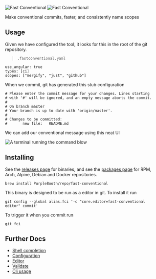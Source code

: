 ![Fast
Conventional](https://raw.githubusercontent.com/PurpleBooth/fast-conventional/main/logo/logo-light.svg#gh-light-mode-only)
![Fast
Conventional](https://raw.githubusercontent.com/PurpleBooth/fast-conventional/main/logo/logo-dark.svg#gh-dark-mode-only)

Make conventional commits, faster, and consistently name scopes

## Usage

Given we have configured the tool, it looks for this in the root of the
git repository.

> `.fastconventional.yaml`

``` yaml,file(path=".fastconventional.yaml")
use_angular: true
types: [ci]
scopes: ["mergify", "just", "github"]
```

When we commit, git has generated this stub configuration

``` text,file(path="commit.txt")
# Please enter the commit message for your changes. Lines starting
# with '#' will be ignored, and an empty message aborts the commit.
#
# On branch master
# Your branch is up to date with 'origin/master'.
#
# Changes to be committed:
#       new file:   README.md
```

We can add our conventional message using this neat UI

![A terminal running the command
blow](demo.gif "A demo of the app running")

## Installing

See the [releases
page](https://codeberg.org/PurpleBooth/fast-conventional/releases/latest)
for binaries, and see the [packages
page](https://codeberg.org/PurpleBooth/fast-conventional/packages) for
RPM, Arch, Alpine, Debian and Docker repositories.

``` shell,skip()
brew install PurpleBooth/repo/fast-conventional
```

This binary is designed to be run as a editor in git. To install it run

``` shell,skip()
git config --global alias.fci '-c "core.editor=fast-conventional editor" commit'
```

To trigger it when you commit run

``` shell,skip()
git fci
```

## Further Docs

- [Shell completion](./docs/completion.md)
- [Configuration](./docs/configuration.md)
- [Editor](./docs/editor.md)
- [Validate](./docs/validate.md)
- [Cli usage](./docs/cli-usage.md)
